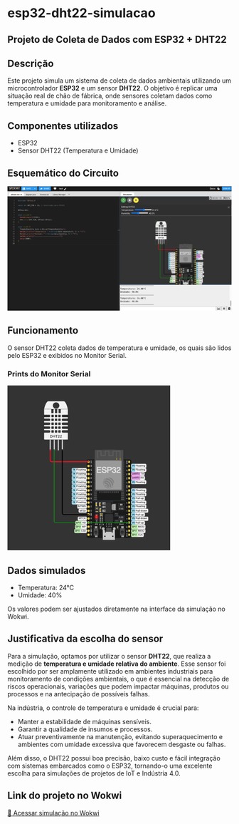 # esp32-dht22-simulacao

## Projeto de Coleta de Dados com ESP32 + DHT22

## Descrição
Este projeto simula um sistema de coleta de dados ambientais utilizando um microcontrolador **ESP32** e um sensor **DHT22**. O objetivo é replicar uma situação real de chão de fábrica, onde sensores coletam dados como temperatura e umidade para monitoramento e análise.

## Componentes utilizados
- ESP32
- Sensor DHT22 (Temperatura e Umidade)

## Esquemático do Circuito
![Esquemático do Circuito](circuito.png)

## Funcionamento
O sensor DHT22 coleta dados de temperatura e umidade, os quais são lidos pelo ESP32 e exibidos no Monitor Serial.

### Prints do Monitor Serial
![Monitor Serial](monitor_serial.png)

## Dados simulados
- Temperatura: 24°C
- Umidade: 40%

Os valores podem ser ajustados diretamente na interface da simulação no Wokwi.

## Justificativa da escolha do sensor
Para a simulação, optamos por utilizar o sensor **DHT22**, que realiza a medição de **temperatura e umidade relativa do ambiente**. Esse sensor foi escolhido por ser amplamente utilizado em ambientes industriais para monitoramento de condições ambientais, o que é essencial na detecção de riscos operacionais, variações que podem impactar máquinas, produtos ou processos e na antecipação de possíveis falhas.

Na indústria, o controle de temperatura e umidade é crucial para:
- Manter a estabilidade de máquinas sensíveis.
- Garantir a qualidade de insumos e processos.
- Atuar preventivamente na manutenção, evitando superaquecimento e ambientes com umidade excessiva que favorecem desgaste ou falhas.

Além disso, o DHT22 possui boa precisão, baixo custo e fácil integração com sistemas embarcados como o ESP32, tornando-o uma excelente escolha para simulações de projetos de IoT e Indústria 4.0.

## Link do projeto no Wokwi
[🔗 Acessar simulação no Wokwi](https://wokwi.com/projects/433679549801602049)
